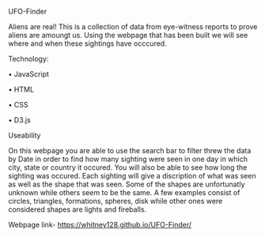 UFO-Finder

Aliens are real! This is a collection of data from eye-witness reports to prove aliens are amoungt us. 
Using the webpage that has been built we will see where and when these sightings have occcured.

Technology:

•	JavaScript

•	HTML

•	CSS

•	D3.js

Useability

On this webpage you are able to use the search bar to filter threw the data by Date in order to find how many sighting were seen in one day in which city, state or country it occured.
You will also be able to see how long the sighting was occured.
Each sighting will give a discription of what was seen as well as the shape that was seen.
Some of the shapes are unfortunatly unknown while others seem to be the same. 
A few examples consist of circles, triangles, formations, spheres, disk
while other ones were considered shapes are lights and fireballs.

Webpage link- https://whitney128.github.io/UFO-Finder/
